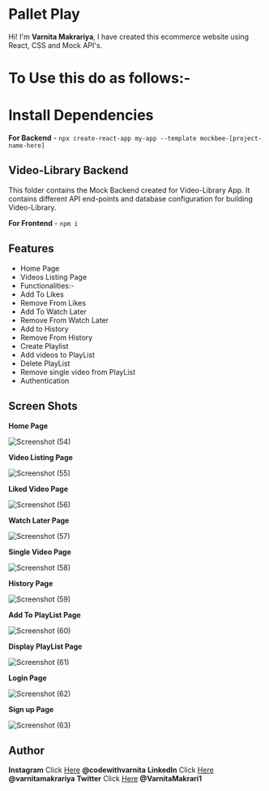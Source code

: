 # Pallet Play

Hi! I'm **Varnita Makrariya**, I have created this ecommerce website using React, CSS and Mock API's.

# To Use this do as follows:-

# Install Dependencies

**For Backend** - `npx create-react-app my-app --template mockbee-[project-name-here]`

## Video-Library Backend

This folder contains the Mock Backend created for Video-Library App. It contains different API end-points and database configuration for building Video-Library.

**For Frontend** - ` npm i `

## Features

- Home Page
- Videos Listing Page
- Functionalities:-
- Add To Likes
- Remove From Likes
- Add To Watch Later
- Remove From Watch Later
- Add to History
- Remove From History
- Create Playlist
- Add videos to PlayList
- Delete PlayList
- Remove single video from PlayList
- Authentication

## Screen Shots

**Home Page**

![Screenshot (54)](https://user-images.githubusercontent.com/66819239/162159971-af38e9aa-3f41-48b3-a75d-4476502d502a.png)

**Video Listing Page**

![Screenshot (55)](https://user-images.githubusercontent.com/66819239/162160015-dcf335df-90e1-4bfb-b042-2853c7a1c6ca.png)

**Liked Video Page**

![Screenshot (56)](https://user-images.githubusercontent.com/66819239/162160041-47499a02-0616-4387-8ded-64f281b00d87.png)

**Watch Later Page**

![Screenshot (57)](https://user-images.githubusercontent.com/66819239/162160059-3fecbda2-fe03-4095-b996-3283d41a0b5c.png)

**Single Video Page**

![Screenshot (58)](https://user-images.githubusercontent.com/66819239/162160085-56c044a3-2b32-4571-b34a-e6eb4c7661bd.png)

**History Page**

![Screenshot (59)](https://user-images.githubusercontent.com/66819239/162160106-def95d68-4bec-4bad-ba43-fb74ad247d81.png)

**Add To PlayList Page**

![Screenshot (60)](https://user-images.githubusercontent.com/66819239/162160114-5fa8d4c4-0dcc-492a-ad0c-14656cd81816.png)

**Display PlayList Page**

![Screenshot (61)](https://user-images.githubusercontent.com/66819239/162159937-fccd1eff-b85f-466f-b34e-e4aae0b98be3.png)

**Login Page**

![Screenshot (62)](https://user-images.githubusercontent.com/66819239/162159954-8a1e1f7a-dbe3-427e-8e5a-bd78dc88e9ad.png)

**Sign up Page**

![Screenshot (63)](https://user-images.githubusercontent.com/66819239/162159961-ab44ba2d-0749-4a0b-99d7-b7b4c81e6e97.png)


## Author

**Instagram** Click [Here](https://www.instagram.com/codewithvarnita/) **@codewithvarnita**
**LinkedIn** Click [Here](https://www.linkedin.com/in/varnita-makrariya-307177191/) **@varnitamakrariya**
**Twitter** Click [Here](https://twitter.com/VarnitaMakrari1) **@VarnitaMakrari1**
